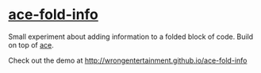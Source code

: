 # [ace-fold-info](http://wrongentertainment.github.io/ace-fold-info/)

Small experiment about adding information to a folded block of code.
Build on top of [ace](http://ace.c9.io/).

Check out the demo at http://wrongentertainment.github.io/ace-fold-info
